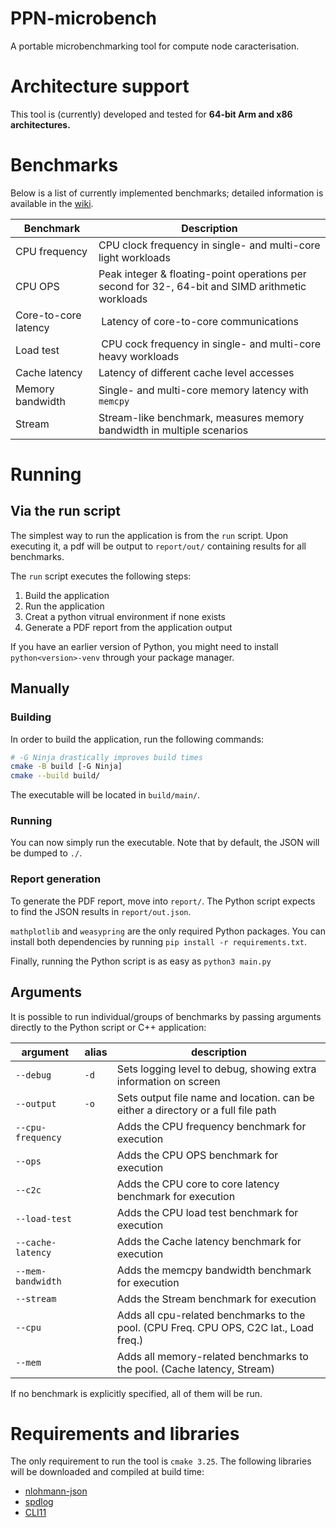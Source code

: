 # PPN-microbench

A portable microbenchmarking tool for compute node caracterisation.

# Architecture support

This tool is (currently) developed and tested for **64-bit Arm and x86 architectures.**

# Benchmarks

Below is a list of currently implemented benchmarks; detailed information is available in the [wiki](https://github.com/ppn-microbench/ppn-microbench/wiki).

| Benchmark            | Description                                                                                       |
| -------------------- | ------------------------------------------------------------------------------------------------- |
| CPU frequency        | CPU clock frequency in single- and multi-core light workloads                                     |
| CPU OPS              | Peak integer & floating-point operations per second for 32-, 64-bit and SIMD arithmetic workloads |
| Core-to-core latency | Latency of core-to-core communications                                                            |
| Load test            | CPU cock frequency in single- and multi-core heavy workloads                                      |
| Cache latency        | Latency of different cache level accesses                                                         |
| Memory bandwidth     | Single- and multi-core memory latency with `memcpy`                                               |
| Stream               | Stream-like benchmark, measures memory bandwidth in multiple scenarios                            |

# Running

## Via the run script

The simplest way to run the application is from the `run` script. Upon executing it, a pdf will be output to `report/out/` containing results for all benchmarks.

The `run` script executes the following steps:
1. Build the application
2. Run the application
3. Creat a python vitrual environment if none exists
4. Generate a PDF report from the application output

If you have an earlier version of Python, you might need to install `python<version>-venv` through your package manager.

## Manually

### Building

In order to build the application, run the following commands:

```bash
# -G Ninja drastically improves build times
cmake -B build [-G Ninja]
cmake --build build/
```

The executable will be located in `build/main/`.

### Running

You can now simply run the executable. Note that by default, the JSON will be dumped to `./`.

### Report generation

To generate the PDF report, move into `report/`. The Python script expects to find the JSON results in `report/out.json`.

`mathplotlib` and `weasypring` are the only required Python packages. You can install both dependencies by running `pip install -r requirements.txt`.

Finally, running the Python script is as easy as `python3 main.py`

## Arguments

It is possible to run individual/groups of benchmarks by passing arguments directly to the Python script or C++ application:

| argument           | alias | description                                                                              |
| ------------------ | ----- | ---------------------------------------------------------------------------------------- |
| `--debug`          | `-d`  | Sets logging level to debug, showing extra information on screen                         |
| `--output`         | `-o`  | Sets output file name and location. can be either a directory or a full file path        |
| `--cpu-frequency`  |       | Adds the CPU frequency benchmark for execution                                           |
| `--ops`            |       | Adds the CPU OPS benchmark for execution                                                 |
| `--c2c`            |       | Adds the CPU core to core latency benchmark for execution                                |
| `--load-test`      |       | Adds the CPU load test benchmark for execution                                           |
| `--cache-latency`  |       | Adds the Cache latency benchmark for execution                                           |
| `--mem-bandwidth`  |       | Adds the memcpy bandwidth benchmark for execution                                        |
| `--stream`         |       | Adds the Stream benchmark for execution                                                  |
| `--cpu`            |       | Adds all cpu-related benchmarks to the pool. (CPU Freq. CPU OPS, C2C lat., Load freq.)   |
| `--mem`            |       | Adds all memory-related benchmarks to the pool. (Cache latency, Stream)                  |

If no benchmark is explicitly specified, all of them will be run.

# Requirements and libraries

The only requirement to run the tool is `cmake 3.25`. The following libraries will be downloaded and compiled at build time:
 - [nlohmann-json](https://github.com/nlohmann/json)
 - [spdlog](https://github.com/gabime/spdlog)
 - [CLI11](https://github.com/CLIUtils/CLI11)
